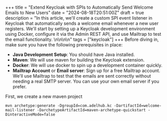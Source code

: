 +++
title = "Extend Keycloak with SPIs to Automatically Send Welcome Emails to New Users"
date = "2024-08-18T20:51:00Z"
draft = true
description = "In this article, we'll create a custom SPI event listener in Keycloak that automatically sends a welcome email whenever a new user registers. We'll start by setting up a Keycloak development environment using Docker, configure it via the Admin REST API, and use Mailtrap to test the email functionality. \n\n\n\n"
tags = ["keycloak"]
+++
Before diving in, make sure you have the following prerequisites in place:

* **Java Development Setup**: You should have Java installed.
* **Maven**: We will use maven for building the Keycloak extension.
* **Docker**: We will use docker to spin up a development container quickly. 
* **Mailtrap Account** or **Email server**: Sign up for a free Mailtrap account. We'll use Mailtrap to test that the emails are sent correctly without needing a real SMTP server. You can use your own email server if you prefer.

First, we create a new maven project 

```
mvn archetype:generate -DgroupId=com.adelhub.kc -DartifactId=welcome-mail-listener -DarchetypeArtifactId=maven-archetype-quickstart -DinteractiveMode=false
```
